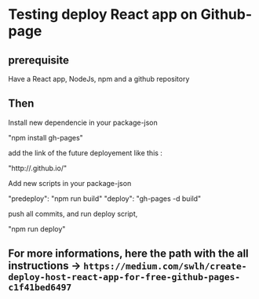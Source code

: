 # Testing deploy React app on Github-page

## prerequisite

Have a React app, NodeJs, npm and a github repository

## Then

Install new dependencie in your package-json

"npm install gh-pages"

add the link of the future deployement like this :

"http://<github-username>.github.io/<repository-name>"
  
Add new scripts in your package-json
  
"predeploy": "npm run build"
"deploy": "gh-pages -d build"
  
push all commits, and run deploy script,
  
"npm run deploy"
  
## For more informations, here the path with the all instructions -> `https://medium.com/swlh/create-deploy-host-react-app-for-free-github-pages-c1f41bed6497`
  
